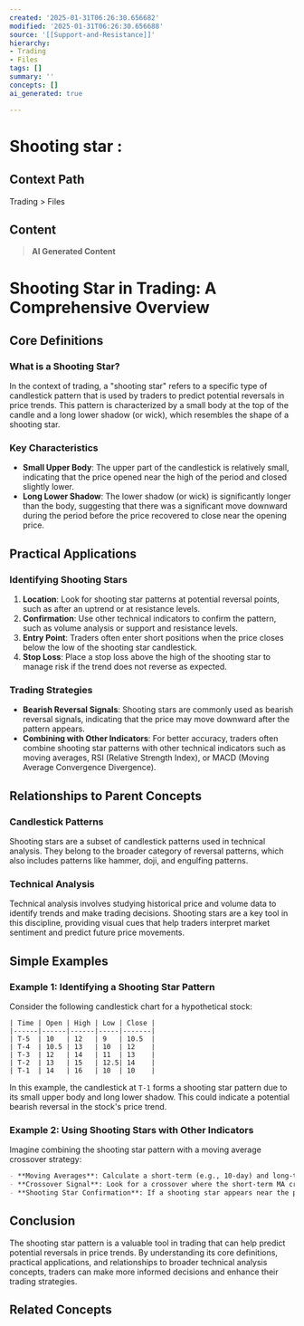 ```yaml
---
created: '2025-01-31T06:26:30.656682'
modified: '2025-01-31T06:26:30.656688'
source: '[[Support-and-Resistance]]'
hierarchy:
- Trading
- Files
tags: []
summary: ''
concepts: []
ai_generated: true

---
```


# Shooting star :

## Context Path
Trading > Files

## Content
> **AI Generated Content**
 # Shooting Star in Trading: A Comprehensive Overview

## Core Definitions

### What is a Shooting Star?

In the context of trading, a "shooting star" refers to a specific type of candlestick pattern that is used by traders to predict potential reversals in price trends. This pattern is characterized by a small body at the top of the candle and a long lower shadow (or wick), which resembles the shape of a shooting star.

### Key Characteristics

- **Small Upper Body**: The upper part of the candlestick is relatively small, indicating that the price opened near the high of the period and closed slightly lower.
- **Long Lower Shadow**: The lower shadow (or wick) is significantly longer than the body, suggesting that there was a significant move downward during the period before the price recovered to close near the opening price.

## Practical Applications

### Identifying Shooting Stars

1. **Location**: Look for shooting star patterns at potential reversal points, such as after an uptrend or at resistance levels.
2. **Confirmation**: Use other technical indicators to confirm the pattern, such as volume analysis or support and resistance levels.
3. **Entry Point**: Traders often enter short positions when the price closes below the low of the shooting star candlestick.
4. **Stop Loss**: Place a stop loss above the high of the shooting star to manage risk if the trend does not reverse as expected.

### Trading Strategies

- **Bearish Reversal Signals**: Shooting stars are commonly used as bearish reversal signals, indicating that the price may move downward after the pattern appears.
- **Combining with Other Indicators**: For better accuracy, traders often combine shooting star patterns with other technical indicators such as moving averages, RSI (Relative Strength Index), or MACD (Moving Average Convergence Divergence).

## Relationships to Parent Concepts

### Candlestick Patterns

Shooting stars are a subset of candlestick patterns used in technical analysis. They belong to the broader category of reversal patterns, which also includes patterns like hammer, doji, and engulfing patterns.

### Technical Analysis

Technical analysis involves studying historical price and volume data to identify trends and make trading decisions. Shooting stars are a key tool in this discipline, providing visual cues that help traders interpret market sentiment and predict future price movements.

## Simple Examples

### Example 1: Identifying a Shooting Star Pattern

Consider the following candlestick chart for a hypothetical stock:
```
| Time | Open | High | Low | Close |
|------|------|------|-----|-------|
| T-5  | 10   | 12   | 9   | 10.5  |
| T-4  | 10.5 | 13   | 10  | 12    |
| T-3  | 12   | 14   | 11  | 13    |
| T-2  | 13   | 15   | 12.5| 14    |
| T-1  | 14   | 16   | 10  | 10    |
```
In this example, the candlestick at `T-1` forms a shooting star pattern due to its small upper body and long lower shadow. This could indicate a potential bearish reversal in the stock's price trend.

### Example 2: Using Shooting Stars with Other Indicators

Imagine combining the shooting star pattern with a moving average crossover strategy:
```markdown
- **Moving Averages**: Calculate a short-term (e.g., 10-day) and long-term (e.g., 50-day) moving average.
- **Crossover Signal**: Look for a crossover where the short-term MA crosses above the long-term MA as a buy signal, and vice versa for a sell signal.
- **Shooting Star Confirmation**: If a shooting star appears near the peak of an uptrend and is accompanied by a bearish moving average crossover, it strengthens the case for a potential downturn in price.
```

## Conclusion

The shooting star pattern is a valuable tool in trading that can help predict potential reversals in price trends. By understanding its core definitions, practical applications, and relationships to broader technical analysis concepts, traders can make more informed decisions and enhance their trading strategies.

## Related Concepts
